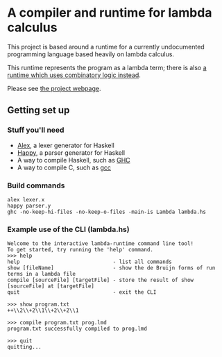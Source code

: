 # A compiler and runtime for lambda calculus
This project is based around a runtime for a currently undocumented programming language based heavily on lambda calculus.

This runtime represents the program as a lambda term; there is also [a runtime which uses combinatory logic instead](https://github.com/bloootac/lambda-calculus-compiler).

Please see [the project webpage](https://www.skyshoesmith.com/projects/lambda-language).

## Getting set up
### Stuff you'll need
- [Alex](https://haskell-alex.readthedocs.io/en/latest/), a lexer generator for Haskell
- [Happy](https://haskell-happy.readthedocs.io/en/latest/), a parser generator for Haskell
- A way to compile Haskell, such as [GHC](https://www.haskell.org/ghc)
- A way to compile C, such as [gcc](https://gcc.gnu.org/)

### Build commands
```
alex lexer.x
happy parser.y
ghc -no-keep-hi-files -no-keep-o-files -main-is Lambda lambda.hs
```

### Example use of the CLI (lambda.hs)
```
Welcome to the interactive lambda-runtime command line tool!
To get started, try running the 'help' command.
>>> help
help                              - list all commands
show [fileName]                   - show the de Bruijn forms of run terms in a lambda file
compile [sourceFile] [targetFile] - store the result of show [sourceFile] at [targetFile]
quit                              - exit the CLI

>>> show program.txt
++\\2\\+2\\1\\+2\\+2\\1

>>> compile program.txt prog.lmd
program.txt successfully compiled to prog.lmd

>>> quit
quitting...
```